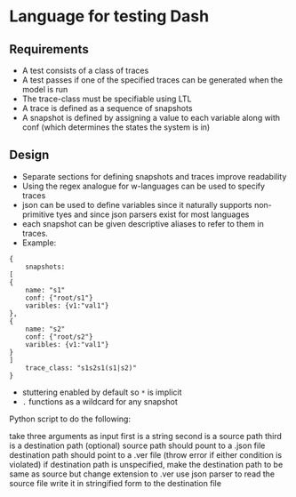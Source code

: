 # Language for testing Dash

## Requirements

- A test consists of a class of traces
- A test passes if one of the specified traces can be generated when the model is run
- The trace-class must be specifiable using LTL
- A trace is defined as a sequence of snapshots
- A snapshot is defined by assigning a value to each variable along with conf (which determines the states the system is in)

## Design

- Separate sections for defining snapshots and traces improve readability
- Using the regex analogue for w-languages can be used to specify traces
- json can be used to define variables since it naturally supports non-primitive tyes and since json parsers exist for most languages
- each snapshot can be given descriptive aliases to refer to them in traces.
- Example:

```
{
    snapshots:
[
{
    name: "s1"
    conf: {"root/s1"}
    varibles: {v1:"val1"}
},
{
    name: "s2"
    conf: {"root/s2"}
    varibles: {v1:"val1"}
}
]
    trace_class: "s1s2s1(s1|s2)"
}
```
- stuttering enabled by default so `*` is implicit
- `.` functions as a wildcard for any snapshot


Python script to do the following:

take three arguments as input
first is a string
second is a source path
third is a destination path (optional)
source path should pount to a .json file
destination path should point to a .ver file (throw error if either condition is violated)
if destination path is unspecified, make the destination path to be same as source but change extension to .ver
use json parser to read the source file
write it in stringified form to the destination file